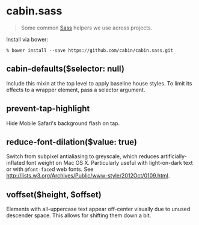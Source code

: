 # cabin.sass
> Some common [Sass][] helpers we use across projects.

[Sass]: http://sass-lang.com/

Install via bower:

    % bower install --save https://github.com/cabin/cabin.sass.git

## cabin-defaults($selector: null)
Include this mixin at the top level to apply baseline house styles. To limit
its effects to a wrapper element, pass a selector argument.

## prevent-tap-highlight
Hide Mobile Safari's background flash on tap.

## reduce-font-dilation($value: true)
Switch from subpixel antialiasing to greyscale, which reduces artificially-
inflated font weight on Mac OS X. Particularly useful with light-on-dark text
or with `@font-face`d web fonts.
See <http://lists.w3.org/Archives/Public/www-style/2012Oct/0109.html>.

## voffset($height, $offset)
Elements with all-uppercase text appear off-center visually due to unused
descender space. This allows for shifting them down a bit.
